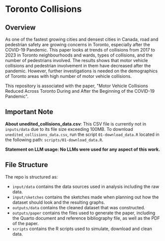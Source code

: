 # Toronto Collisions

## Overview
As one of the fastest growing cities and densest cities in Canada, road and pedestrian safety are growing concerns in Toronto, especially after the COVID-19 Pandemic. This paper looks at trends of collisions from 2017 to 2023 in Toronto neighbourhoods and wards, types of collisions, and the number of pedestrians involved. The results shows that motor vehicle collisions and pedestrian involvement in them have decreased after the pandemic. However, further investigations is needed on the demographics of Toronto areas with high number of motor vehicle collisions.

This repository is associated with the paper, "Motor Vehicle Collisions Reduced Across Toronto During and After the Beginning of the COVID-19 Pandemic". 

## Important Note
**About unedited_collisions_data.csv**: This CSV file is currently not in `inputs/data`
due to its file size exceeding 100MB. To download `unedited_collisions_data.csv`, 
run the script `01-download_data.R` located in the following path: `scripts/01-download_data.R`. 

**Statement on LLM usage: No LLMs were used for any aspect of this work.**

## File Structure

The repo is structured as:

-   `input/data` contains the data sources used in analysis including the raw data.
-   `input/sketches` contains the sketches made when planning out how the dataset should look and the resulting graphs.
-   `outputs/data` contains the cleaned dataset that was constructed.
-   `outputs/paper` contains the files used to generate the paper, including the Quarto document and reference bibliography file, as well as the PDF of the paper. 
-   `scripts` contains the R scripts used to simulate, download and clean data.